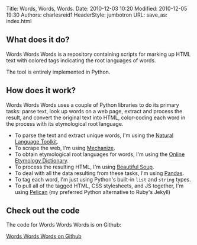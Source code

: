 Title: Words, Words, Words.
Date: 2010-12-03 10:20
Modified: 2010-12-05 19:30
Authors: charlesreid1
HeaderStyle: jumbotron
URL: 
save_as: index.html

## What does it do?

Words Words Words is a repository containing scripts for marking up 
HTML text with colored tags indicating the root languages of words.

The tool is entirely implemented in Python.

## How does it work?

Words Words Words uses a couple of Python libraries to do its primary tasks: parse text, look up words on a web page, extract and process the result, and convert the original text into HTML, color-coding each word in the process with its etymological root language.

* To parse the text and extract unique words, I'm using the [Natural Language Toolkit](http://www.nltk.org).
* To scrape the web, I'm using [Mechanize](http://wwwsearch.sourceforge.net/mechanize/).
* To obtain etymological root languages for words, I'm using the [Online Etymology Dictionary](http://www.etymonline.com).
* To process the resulting HTML, I'm using [Beautiful Soup](http://www.crummy.com/software/BeautifulSoup/bs4/doc/).
* To deal with all the data resulting from these tasks, I'm using [Pandas](http://pandas.pydata.org/).
* To tag each word, I'm just using Python's built-in ```list``` and ```string``` types.
* To pull all of the tagged HTML, CSS stylesheets, and JS together, I'm using [Pelican](http://blog.getpelican.com/) 
  (my preferred Python alternative to Ruby's Jekyll)

## Check out the code

The code for Words Words Words is on Github:

<a class="btn btn-success" href="http://github.com/charlesreid1/wordswordswords" role="button">Words Words Words on Github</a>

